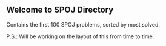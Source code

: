## Welcome to SPOJ Directory
Contains the first 100 SPOJ problems, sorted by most solved.

P.S.: Will be working on the layout of this from time to time.